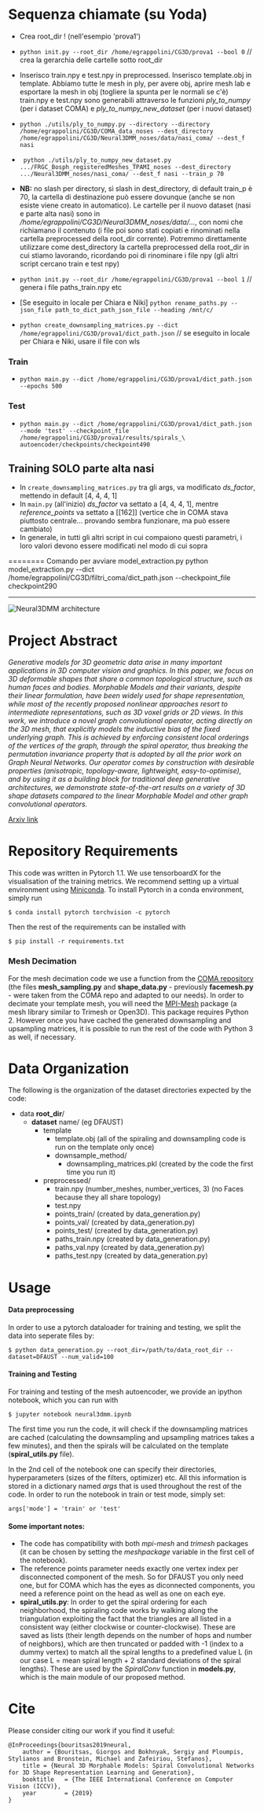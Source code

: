 # Sequenza chiamate (su Yoda)
- Crea root_dir ! (nell'esempio 'prova1')

- `python init.py --root_dir /home/egrappolini/CG3D/prova1 --bool 0`  // crea la gerarchia delle cartelle sotto root_dir

- Inserisco train.npy e test.npy in preprocessed. Inserisco template.obj in template. Abbiamo tutte le mesh in ply, per avere obj, aprire mesh lab e esportare la mesh in obj (togliere la spunta per le normali se c'è)
  train.npy e test.npy sono generabili attraverso le funzioni *ply_to_numpy* (per i dataset COMA) e *ply_to_numpy_new_dataset* (per i nuovi dataset)
- ``` python ./utils/ply_to_numpy.py --directory --directory /home/egrappolini/CG3D/COMA_data_noses --dest_directory /home/egrappolini/CG3D/Neural3DMM_noses/data/nasi_coma/ --dest_f nasi ```
- ``` python ./utils/ply_to_numpy_new_dataset.py .../FRGC_Bosph_registeredMeshes_TPAMI_noses --dest_directory .../Neural3DMM_noses/nasi_coma/ --dest_f nasi --train_p 70```
 
- __NB:__ no slash per directory, sì slash in dest_directory, di default train_p è 70, la cartella di destinazione può essere dovunque (anche se non esiste viene creato in automatico). Le cartelle per il nuovo dataset (nasi e parte alta nasi) sono in */home/egrappolini/CG3D/Neural3DMM_noses/data/...*, con nomi che richiamano il contenuto (i file poi sono stati copiati e rinominati nella cartella preprocessed della root_dir corrente). Potremmo direttamente utilizzare come dest_directory la cartella preprocessed della root_dir in cui stiamo lavorando, ricordando poi di rinominare i file npy (gli altri script cercano train e test npy)

- `python init.py --root_dir /home/egrappolini/CG3D/prova1 --bool 1`  // genera i file paths_train.npy etc 
- [Se eseguito in locale per Chiara e Niki] `python rename_paths.py --json_file path_to_dict_path_json_file --heading /mnt/c/`

- `python create_downsampling_matrices.py --dict /home/egrappolini/CG3D/prova1/dict_path.json`  // se eseguito in locale per Chiara e Niki, usare il file con wls

### Train
- `python main.py --dict /home/egrappolini/CG3D/prova1/dict_path.json --epochs 500`
### Test
- `python main.py --dict /home/egrappolini/CG3D/prova1/dict_path.json --mode 'test' --checkpoint_file /home/egrappolini/CG3D/prova1/results/spirals_\ autoencoder/checkpoints/checkpoint490`

## Training SOLO parte alta nasi

- In `create_downsampling_matrices.py` tra gli args, va modificato *ds_factor*, mettendo in default [4, 4, 4, 1]
- In `main.py` (all'inizio) *ds_factor* va settato a [4, 4, 4, 1], mentre *reference_points* va settato a [[162]] (vertice che in COMA stava piuttosto centrale... provando sembra funzionare, ma può essere cambiato)
- In generale, in tutti gli altri script in cui compaiono questi parametri, i loro valori devono essere modificati nel modo di cui sopra 

======== 
Comando per avviare model_extraction.py
python model_extraction.py --dict /home/egrappolini/CG3D/filtri_coma/dict_path.json --checkpoint_file checkpoint290



-------------------------------------------
![Neural3DMM architecture](images/architecture_figure1.png "Neural3DMM architecture")

# Project Abstract
*Generative models for 3D geometric data arise in many important applications in 3D computer vision and graphics. In this paper, we focus on 3D deformable shapes that share a common topological structure, such as human faces and bodies. Morphable Models and their variants, despite their linear formulation, have been widely used for shape representation, while most of the recently proposed nonlinear approaches resort to intermediate representations, such as 3D voxel grids or 2D views. In this work, we introduce a novel graph convolutional operator, acting directly on the 3D mesh, that explicitly models the inductive bias
of the fixed underlying graph. This is achieved by enforcing consistent local orderings of the vertices of the graph,
through the spiral operator, thus breaking the permutation invariance property that is adopted by all the prior work
on Graph Neural Networks. Our operator comes by construction with desirable properties (anisotropic, topology-aware, lightweight, easy-to-optimise), and by using it as a building block for traditional deep generative architectures, we demonstrate state-of-the-art results on a variety of 3D shape datasets compared to the linear Morphable Model and other graph convolutional operators.* 

[Arxiv link](https://arxiv.org/abs/1905.02876)


# Repository Requirements

This code was written in Pytorch 1.1. We use tensorboardX for the visualisation of the training metrics. We recommend setting up a virtual environment using [Miniconda](https://docs.conda.io/en/latest/miniconda.html). To install Pytorch in a conda environment, simply run 

```
$ conda install pytorch torchvision -c pytorch
```

Then the rest of the requirements can be installed with 

```
$ pip install -r requirements.txt
```

### Mesh Decimation
For the mesh decimation code we use a function from the [COMA repository](https://github.com/anuragranj/coma) (the files **mesh_sampling.py** and **shape_data.py** - previously **facemesh.py** - were taken from the COMA repo and adapted to our needs). In order to decimate your template mesh, you will need the [MPI-Mesh](https://github.com/MPI-IS/mesh) package (a mesh library similar to Trimesh or Open3D).  This package requires Python 2. However once you have cached the generated downsampling and upsampling matrices, it is possible to run the rest of the code with Python 3 as well, if necessary.


# Data Organization

The following is the organization of the dataset directories expected by the code:

* data **root_dir**/
  * **dataset** name/ (eg DFAUST)
    * template
      * template.obj (all of the spiraling and downsampling code is run on the template only once)
      * downsample_method/
        * downsampling_matrices.pkl (created by the code the first time you run it)
    * preprocessed/
      * train.npy (number_meshes, number_vertices, 3) (no Faces because they all share topology)
      * test.npy 
      * points_train/ (created by data_generation.py)
      * points_val/ (created by data_generation.py)
      * points_test/ (created by data_generation.py)
      * paths_train.npy (created by data_generation.py)
      * paths_val.npy (created by data_generation.py)
      * paths_test.npy (created by data_generation.py)

# Usage

#### Data preprocessing

In order to use a pytorch dataloader for training and testing, we split the data into seperate files by:

```
$ python data_generation.py --root_dir=/path/to/data_root_dir --dataset=DFAUST --num_valid=100
```

#### Training and Testing

For training and testing of the mesh autoencoder, we provide an ipython notebook, which you can run with 

```
$ jupyter notebook neural3dmm.ipynb
```

The first time you run the code, it will check if the downsampling matrices are cached (calculating the downsampling and upsampling matrices takes a few minutes), and then the spirals will be calculated on the template (**spiral_utils.py** file).

In the 2nd cell of the notebook one can specify their directories, hyperparameters (sizes of the filters, optimizer) etc. All this information is stored in a dictionary named _args_ that is used throughout the rest of the code. In order to run the notebook in train or test mode, simply set:

```
args['mode'] = 'train' or 'test'
```

#### Some important notes:
* The code has compatibility with both _mpi-mesh_ and _trimesh_ packages (it can be chosen by setting the _meshpackage_ variable in the first cell of the notebook).
* The reference points parameter needs exactly one vertex index per disconnected component of the mesh. So for DFAUST you only need one, but for COMA which has the eyes as diconnected components, you need a reference point on the head as well as one on each eye.
* **spiral_utils.py**: In order to get the spiral ordering for each neighborhood, the spiraling code works by walking along the triangulation exploiting the fact that the triangles are all listed in a consistent way (either clockwise or counter-clockwise). These are saved as lists (their length depends on the number of hops and number of neighbors), which are then truncated or padded with -1 (index to a dummy vertex) to match all the spiral lengths to a predefined value L (in our case L = mean spiral length + 2 standard deviations of the spiral lengths). These are used by the _SpiralConv_ function in **models.py**, which is the main module of our proposed method.

# Cite

Please consider citing our work if you find it useful:

```
@InProceedings{bouritsas2019neural,
    author = {Bouritsas, Giorgos and Bokhnyak, Sergiy and Ploumpis, Stylianos and Bronstein, Michael and Zafeiriou, Stefanos},
    title = {Neural 3D Morphable Models: Spiral Convolutional Networks for 3D Shape Representation Learning and Generation},
    booktitle   = {The IEEE International Conference on Computer Vision (ICCV)},
    year        = {2019}
}
```



